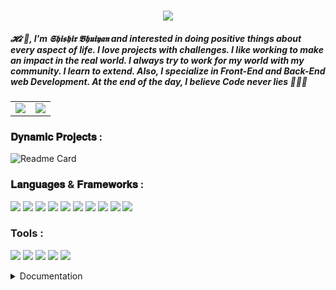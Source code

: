 

<br>
<p align="center"> 
<img src="https://i.postimg.cc/SKMwm7QV/meatbusters-bold-removebg-preview.png"  />
</p>
<h5>𝓗𝓲 👋, I'm 𝕾𝖍𝖎𝖘𝖍𝖎𝖗 𝕭𝖍𝖚𝖎𝖞𝖆𝖓 and interested in doing positive things about every aspect of life. I love projects with challenges. I like working to make an impact in the real world. I always try to work for my world with my community. I learn to extend. Also, I specialize in Front-End and Back-End web Development. At the end of the day, I believe Code never lies 🏃🏾‍♂️</h5>







<table>
<tr>
<td>
<img src="https://github-readme-stats.vercel.app/api?username=Shishir-Bhuiyan&show_icons=true&include_all_commits=true&theme=monokai&hide_border=true" />
</td>
<td>
<img  src="https://github-readme-stats.vercel.app/api/top-langs/?username=anuraghazra&layout=compact&theme=buefy&hide_border=true" />
</td>  
</tr>
<table>


<h3 align="left">
𝐃𝐲𝐧𝐚𝐦𝐢𝐜 𝐏𝐫𝐨𝐣𝐞𝐜𝐭𝐬 :
</h3>

![Readme Card](https://github-readme-stats.vercel.app/api/pin/?username=Shishir-Bhuiyan&repo=Code-Algorithm&show_icons=true&theme=monokai&hide_border=true)




<h3 align="left">𝐋𝐚𝐧𝐠𝐮𝐚𝐠𝐞𝐬 & 𝐅𝐫𝐚𝐦𝐞𝐰𝐨𝐫𝐤𝐬 :</h3>
<p align="left">
<img src="https://shishircv.netlify.app/Asset/lang/c++.svg"/>
<img src="https://shishircv.netlify.app/Asset/lang/java.svg"/>
<img src="https://shishircv.netlify.app/Asset/lang/js.svg"/>
<img src="https://shishircv.netlify.app/Asset/lang/php.svg"/>
<img src="https://shishircv.netlify.app/Asset/lang/nodejs.svg"/>
<img src="https://shishircv.netlify.app/Asset/lang/react.svg"/>
<img src="https://shishircv.netlify.app/Asset/lang/python.svg"/>
<img src="https://shishircv.netlify.app/Asset/lang/mysql.svg"/>
<img src="https://shishircv.netlify.app/Asset/lang/mongo.svg"/>
<img src="https://shishircv.netlify.app/Asset/lang/bootstrap.svg"/>

</p>

<h3 align="left">Tools :</h3>
<p align="left">
<img src="https://shishircv.netlify.app/Asset/tools/vscode.svg"/>
<img src="https://shishircv.netlify.app/Asset/tools/git.svg"/>
<img src="https://shishircv.netlify.app/Asset/tools/githubdesktop.svg"/>
<img src="https://shishircv.netlify.app/Asset/tools/postman.svg"/>
<img src="https://shishircv.netlify.app/Asset/tools/obs.svg"/>
</p>




<details>
<summary>Documentation</summary>
</details>





